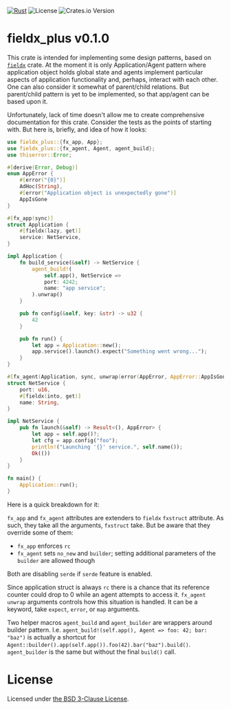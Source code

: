 [![Rust](https://github.com/vrurg/fieldx/actions/workflows/fieldx.yml/badge.svg)](https://github.com/vrurg/fieldx/actions/workflows/fieldx.yml)
![License](https://img.shields.io/github/license/vrurg/fieldx)
![Crates.io Version](https://img.shields.io/crates/v/fieldx)

# fieldx_plus v0.1.0

This crate is intended for implementing some design patterns, based on [`fieldx`](https://crates.io/crates/fieldx)
crate. At the moment it is only Application/Agent pattern where application object holds global state and agents
implement particular aspects of application functionality and, perhaps, interact with each other. One can also
consider it somewhat of parent/child relations.  But parent/child pattern is yet to be implemented, so that
app/agent can be based upon it.

Unfortunately, lack of time doesn't allow me to create comprehensive documentation for this crate. Consider the
tests as the points of starting with. But here is, briefly, and idea of how it looks:

```rust
use fieldx_plus::{fx_app, App};
use fieldx_plus::{fx_agent, Agent, agent_build};
use thiserror::Error;

#[derive(Error, Debug)]
enum AppError {
    #[error("{0}")]
    AdHoc(String),
    #[error("Application object is unexpectedly gone")]
    AppIsGone
}

#[fx_app(sync)]
struct Application {
    #[fieldx(lazy, get)]
    service: NetService,
}

impl Application {
    fn build_service(&self) -> NetService {
        agent_build!(
            self.app(), NetService =>
            port: 4242;
            name: "app service";
        ).unwrap()
    }

    pub fn config(&self, key: &str) -> u32 {
        42
    }

    pub fn run() {
        let app = Application::new();
        app.service().launch().expect("Something went wrong...");
    }
}

#[fx_agent(Application, sync, unwrap(error(AppError, AppError::AppIsGone)))]
struct NetService {
    port: u16,
    #[fieldx(into, get)]
    name: String,
}

impl NetService {
    pub fn launch(&self) -> Result<(), AppError> {
        let app = self.app()?;
        let cfg = app.config("foo");
        println!("Launching '{}' service.", self.name());
        Ok(())
    }
}

fn main() {
    Application::run();
}
```

Here is a quick breakdown for it:

`fx_app` and `fx_agent` attributes are extenders to `fieldx` `fxstruct` attribute. As such, they take all the
arguments, `fxstruct` take. But be aware that they override some of them:

- `fx_app` enforces `rc`
- `fx_agent` sets `no_new` and `builder`; setting additional parameters of the `builder` are allowed though

Both are disabling `serde` if `serde` feature is enabled.

Since application struct is always `rc` there is a chance that its reference counter could drop to 0 while an
agent attempts to access it. `fx_agent` `unwrap` arguments controls how this situation is handled. It can be
a keyword, take `expect`, `error`, or `map` arguments.

Two helper macros `agent_build` and `agent_builder` are wrappers around builder pattern. I.e.
`agent_build!(self.app(), Agent => foo: 42; bar: "baz")` is actually a shortcut for
`Agent::builder().app(self.app()).foo(42).bar("baz").build()`. `agent_builder` is the same but without the final
`build()` call.

# License

Licensed under [the BSD 3-Clause License](/LICENSE).
